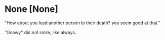# None [None]
"How about you lead another person to their death? you seem good at that."

"Gnawy" did not smile, like always.
